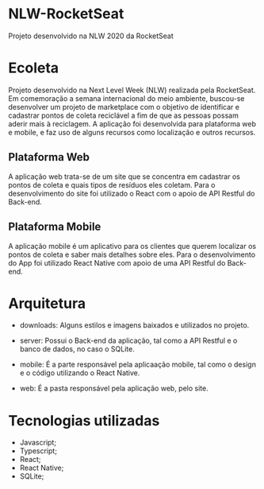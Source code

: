# NLW-RocketSeat
Projeto desenvolvido na NLW 2020 da RocketSeat

# Ecoleta

Projeto desenvolvido na Next Level Week (NLW) realizada pela RocketSeat. 
Em comemoração a semana internacional do meio ambiente, buscou-se desenvolver um projeto de marketplace com o objetivo de identificar e cadastrar pontos de coleta reciclável a fim de que as pessoas possam aderir mais à reciclagem.
A aplicação foi desenvolvida para plataforma web e mobile, e faz uso de alguns recursos como localização e outros recursos.

## Plataforma Web

A aplicação web trata-se de um site que se concentra em cadastrar os pontos de coleta e quais tipos de resíduos eles coletam. 
Para o desenvolvimento do site foi utilizado o React com o apoio de API Restful do Back-end.

## Plataforma Mobile

A aplicação mobile é um aplicativo para os clientes que querem localizar os pontos de coleta e saber mais detalhes sobre eles.
Para o desenvolvimento do App foi utilizado React Native com apoio de uma API Restful do Back-end.

# Arquitetura

* downloads: Alguns estilos e imagens baixados e utilizados no projeto.

* server: Possui o Back-end da aplicação, tal como a API Restful e o banco de dados, no caso o SQLite.

* mobile: É a parte responsável pela aplicaação mobile, tal como o design e o código utilizando o React Native.

* web: É a pasta responsável pela aplicação web, pelo site.

# Tecnologias utilizadas

* Javascript;
* Typescript;
* React;
* React Native;
* SQLite;
